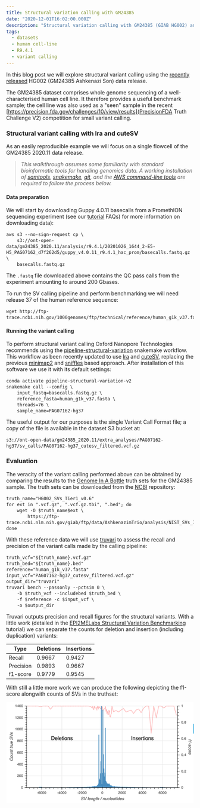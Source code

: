 ```yaml
---
title: Structural variation calling with GM24385
date: "2020-12-01T16:02:00.000Z"
description: "Structural variation calling with GM24385 (GIAB HG002) and the 2020.11 dataset"
tags:
  - datasets
  - human cell-line
  - R9.4.1
  - variant calling
---
```


In this blog post we will explore structural variant calling using the
[recently released](/gm24385_2020.11) HG002 (GM24385 Ashkenazi Son) data
release.

The GM24385 dataset comprises whole genome sequencing of a well-characterised
human cell line. It therefore provides a useful benchmark sample; the cell line
was also used as a "seen" sample in the recent
[https://precision.fda.gov/challenges/10/view/results](PrecisionFDA Truth
Challenge V2) competition for small variant calling.


### Structural variant calling with lra and cuteSV

As an easily reproducible example we will focus on a single flowcell of the
GM24385 2020.11 data release.

> *This walkthrough assumes some familiarity with standard bioinformatic tools
> for handling genomics data. A working installation of
> [samtools](http://www.htslib.org/),
> [snakemake](https://snakemake.readthedocs.io/en/stable/),
> [git](https://git-scm.com/), and the [AWS command-line
> tools](https://aws.amazon.com/cli/) are required to follow the process
> below.*


#### Data preparation

We will start by downloading Guppy 4.0.11 basecalls from a PromethION
sequencing experiment (see our [tutorial](/tutorials) FAQs) for more
information on downloading data):

    aws s3 --no-sign-request cp \
        s3://ont-open-data/gm24385_2020.11/analysis/r9.4.1/20201026_1644_2-E5-H5_PAG07162_d7f262d5/guppy_v4.0.11_r9.4.1_hac_prom/basecalls.fastq.gz \
        basecalls.fastq.gz

The `.fastq` file downloaded above contains the QC pass calls from the experiment
amounting to around 200 Gbases.

To run the SV calling pipeline and perform benchmarking we will need release 37
of the human reference sequence:

    wget http://ftp-trace.ncbi.nih.gov/1000genomes/ftp/technical/reference/human_g1k_v37.fasta.gz


#### Running the variant calling

To perform structural variant calling Oxford Nanopore Technologies recommends
using the
[pipeline-structural-variation](https://github.com/nanoporetech/pipeline-structural-variation)
snakemake workflow.  This workflow as been recently updated to use
[lra](https://github.com/ChaissonLab/LRA) and
[cuteSV](https://github.com/tjiangHIT/cuteSV), replacing the previous
[minimap2](https://github.com/lh3/minimap2) and
[sniffles](https://github.com/fritzsedlazeck/Sniffles) based approach. After
installation of this software we use it with its default settings:

    conda activate pipeline-structural-variation-v2
    snakemake call --config \
        input_fastq=basecalls.fastq.gz \
        reference_fasta=human_g1k_v37.fasta \
        threads=76 \
        sample_name=PAG07162-hg37

The useful output for our purposes is the single Variant Call Format file; a copy
of the file is available in the dataset S3 bucket at:

    s3://ont-open-data/gm24385_2020.11/extra_analyses/PAG07162-hg37/sv_calls/PAG07162-hg37_cutesv_filtered.vcf.gz

### Evaluation

The veracity of the variant calling performed above can be obtained by
comparing the results to the [Genome In A
Bottle](https://www.nist.gov/programs-projects/genome-bottle) truth sets for
the GM24385 sample. The truth sets can be downloaded from the
[NCBI](https://www.ncbi.nlm.nih.gov/) repository:

    truth_name="HG002_SVs_Tier1_v0.6"
    for ext in ".vcf.gz", ".vcf.gz.tbi", ".bed"; do
        wget -O $truth_name$ext \
            https://ftp-trace.ncbi.nlm.nih.gov/giab/ftp/data/AshkenazimTrio/analysis/NIST_SVs_Integration_v0.6/$truth_name$ext
    done

With these reference data we will use
[truvari](https://github.com/spiralgenetics/truvari) to assess the recall and precision
of the variant calls made by the calling pipeline:

    truth_vcf="${truth_name}.vcf.gz"
    truth_bed="${truth_name}.bed"
    reference="human_g1k_v37.fasta"
    input_vcf="PAG07162-hg37_cutesv_filtered.vcf.gz"
    output_dir="truvari"
    truvari bench --passonly --pctsim 0 \
        -b $truth_vcf --includebed $truth_bed \
        -f $reference -c $input_vcf \
        -o $output_dir

Truvari outputs precision and recall figures for the structural variants.  With
a little work (detailed in the [EPI2MELabs Structural Variation
Benchmarking](https://epi2me-labs.github.io/) tutorial) we can separate the
counts for deletion and insertion (including duplication) variants:

|     Type        |     Deletions   |   Insertions    |
|-----------------|-----------------|-----------------|
|     Recall      |     0.9667      |     0.9427      |
|     Precision   |     0.9893      |     0.9667      |
|     f1-score    |     0.9779      |     0.9545      |

With still a little more work we can produce the following depicting the
f1-score alongwith counts of SVs in the truthset:

![sv_length_f1](./sv_f1.png "Structural variation calling f1-score")
